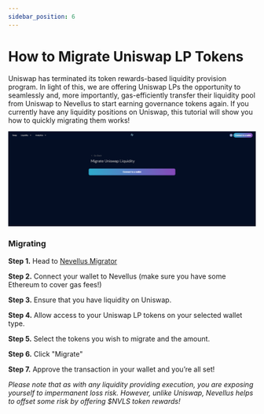 ```yaml
---
sidebar_position: 6
---
```


# How to Migrate Uniswap LP Tokens

Uniswap has terminated its token rewards-based liquidity provision program. In light of this, we are offering Uniswap LPs the opportunity to seamlessly and, more importantly, gas-efficiently transfer their liquidity pool from Uniswap to Nevellus to start earning governance tokens again. If you currently have any liquidity positions on Uniswap, this tutorial will show you how to quickly migrating them works!

![](/img/tutimg/htmu/htmu1.png)

### Migrating

**Step 1.** Head to [Nevellus Migrator](https://app.nevellus.com/migrate)

**Step 2.** Connect your wallet to Nevellus (make sure you have some Ethereum to cover gas fees!)

**Step 3.** Ensure that you have liquidity on Uniswap.

**Step 4.** Allow access to your Uniswap LP tokens on your selected wallet type.

**Step 5.** Select the tokens you wish to migrate and the amount.

**Step 6.** Click "Migrate"

**Step 7.** Approve the transaction in your wallet and you’re all set!

_Please note that as with any liquidity providing execution, you are exposing yourself to impermanent loss risk. However, unlike Uniswap, Nevellus helps to offset some risk by offering $NVLS token rewards!_
